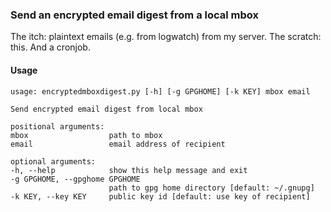 ### Send an encrypted email digest from a local mbox

The itch: plaintext emails (e.g. from logwatch) from my server.
The scratch: this. And a cronjob.

#### Usage

    usage: encryptedmboxdigest.py [-h] [-g GPGHOME] [-k KEY] mbox email

    Send encrypted email digest from local mbox

    positional arguments:
    mbox                  path to mbox
    email                 email address of recipient

    optional arguments:
    -h, --help            show this help message and exit
    -g GPGHOME, --gpghome GPGHOME
                          path to gpg home directory [default: ~/.gnupg]
    -k KEY, --key KEY     public key id [default: use key of recipient]
